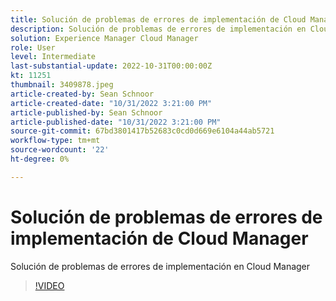 ```yaml
---
title: Solución de problemas de errores de implementación de Cloud Manager
description: Solución de problemas de errores de implementación en Cloud Manager
solution: Experience Manager Cloud Manager
role: User
level: Intermediate
last-substantial-update: 2022-10-31T00:00:00Z
kt: 11251
thumbnail: 3409878.jpeg
article-created-by: Sean Schnoor
article-created-date: "10/31/2022 3:21:00 PM"
article-published-by: Sean Schnoor
article-published-date: "10/31/2022 3:21:00 PM"
source-git-commit: 67bd3801417b52683c0cd0d669e6104a44ab5721
workflow-type: tm+mt
source-wordcount: '22'
ht-degree: 0%

---
```



# Solución de problemas de errores de implementación de Cloud Manager

Solución de problemas de errores de implementación en Cloud Manager

>[!VIDEO](https://video.tv.adobe.com/v/3409878/?quality=12&learn=on)
